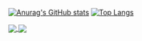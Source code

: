 [![Anurag's GitHub stats](https://github-readme-stats.vercel.app/api?username=hgqchn)](https://github.com/anuraghazra/github-readme-stats)
[![Top Langs](https://github-readme-stats.vercel.app/api/top-langs/?username=hgqchn)](https://github.com/anuraghazra/github-readme-stats)

<a href="https://github.com/anuraghazra/github-readme-stats">
  <img align="center" src="https://github-readme-stats.vercel.app/api/pin/?username=hgqchn&repo=puzzle_solver" />
</a>
<a href="https://github.com/anuraghazra/convoychat">
  <img align="center" src="https://github-readme-stats.vercel.app/api/pin/?username=hgqchn&repo=diffusion_demo" />
</a>
